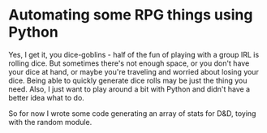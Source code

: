# Automating some RPG things using Python

Yes, I get it, you dice-goblins - half of the fun of playing with a group IRL is rolling dice. But sometimes there's not enough space, or you don't have your dice at hand, or maybe you're traveling and worried about losing your dice. Being able to quickly generate dice rolls may be just the thing you need. Also, I just want to play around a bit with Python and didn't have a better idea what to do.

So for now I wrote some code generating an array of stats for D&D, toying with the random module.
